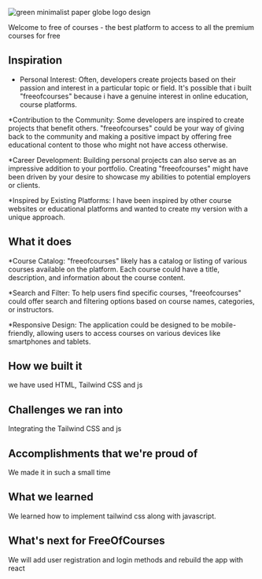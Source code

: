 
![green minimalist paper globe logo design](https://github.com/surjode2003/freeofcourses/assets/101176283/216c3645-0008-49ed-b9bb-4e52ca59523e)

Welcome to free of courses - the best platform to access to all the premium courses for free

## Inspiration

* Personal Interest: Often, developers create projects based on their passion and interest in a particular topic or field. It's possible that i built "freeofcourses" because i have a genuine interest in online education, course platforms.

*Contribution to the Community: Some developers are inspired to create projects that benefit others. "freeofcourses" could be your way of giving back to the community and making a positive impact by offering free educational content to those who might not have access otherwise.

*Career Development: Building personal projects can also serve as an impressive addition to your portfolio. Creating "freeofcourses" might have been driven by your desire to showcase my abilities to potential employers or clients.

*Inspired by Existing Platforms: I have been inspired by other course websites or educational platforms and wanted to create my version with a unique approach.

## What it does

*Course Catalog: "freeofcourses" likely has a catalog or listing of various courses available on the platform. Each course could have a title, description, and information about the course content.

*Search and Filter: To help users find specific courses, "freeofcourses" could offer search and filtering options based on course names, categories, or instructors.

*Responsive Design: The application could be designed to be mobile-friendly, allowing users to access courses on various devices like smartphones and tablets.

## How we built it

we have used HTML, Tailwind CSS and js

## Challenges we ran into

Integrating the Tailwind CSS and js

## Accomplishments that we're proud of

We made it in such a small time

## What we learned

We learned how to implement tailwind css along with javascript.

## What's next for FreeOfCourses

We will add user registration and login methods and rebuild the app with react
